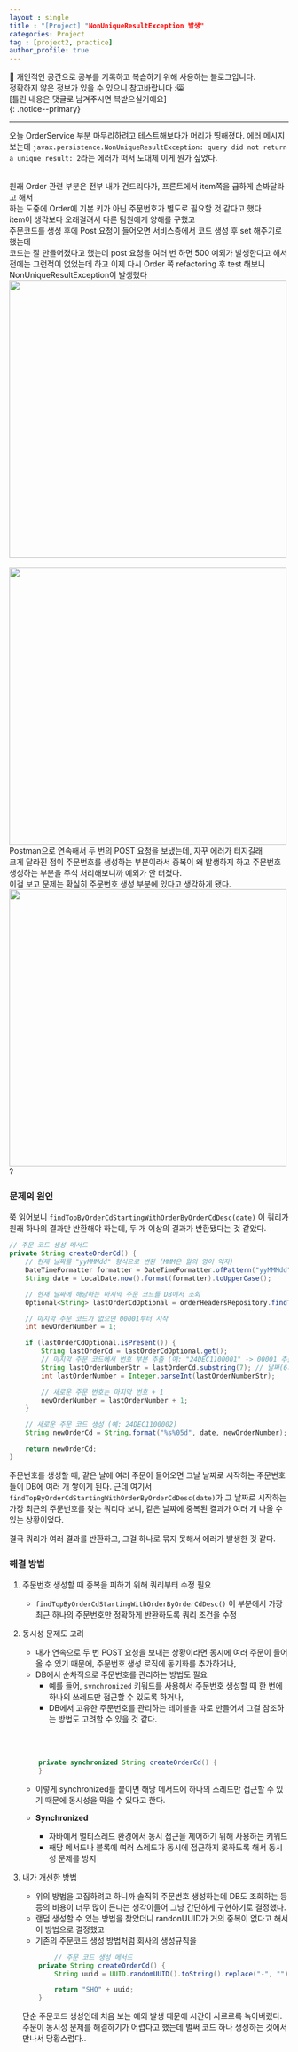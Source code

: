 ```yaml
---
layout : single
title : "[Project] "NonUniqueResultException 발생"
categories: Project
tag : [project2, practice]
author_profile: true
---
```


📌 개인적인 공간으로 공부를 기록하고 복습하기 위해 사용하는 블로그입니다. <br>
정확하지 않은 정보가 있을 수 있으니 참고바랍니다 :😸 <br>
[틀린 내용은 댓글로 남겨주시면 복받으실거에요]  
{: .notice--primary}

---


오늘 OrderService 부분 마무리하려고 테스트해보다가 머리가 띵해졌다. 에러 메시지 보는데 `javax.persistence.NonUniqueResultException: query did not return a unique result: 2`라는 에러가 떠서 도대체 이게 뭔가 싶었다. 

<Br>
원래 Order 관련 부분은 전부 내가 건드리다가, 프론트에서 item쪽을 급하게 손봐달라고 해서<br>
하는 도중에 Order에 기본 키가 아닌 주문번호가 별도로 필요할 것 같다고 했다 <br>
item이 생각보다 오래걸려서 다른 팀원에게 양해를 구했고 <br>
주문코드를 생성 후에 Post 요청이 들어오면 서비스층에서 코드 생성 후 set 해주기로 했는데 <br>
코드는 잘 만들어졌다고 했는데 post 요청을 여러 번 하면 500 예외가 발생한다고 해서 <br>
전에는 그런적이 없었는데 하고 이제 다시 Order 쪽 refactoring 후 test 해보니 NonUniqueResultException이 발생했다

<img src="https://github.com/user-attachments/assets/3bc73035-67b3-4808-9765-6a12bd5a92ae" width=500/>

 <br>
 <br>

<img src="https://github.com/user-attachments/assets/e95c8a08-08e4-4a37-ac5a-b1d6117f97bb" width=500/>
Postman으로 연속해서 두 번의 POST 요청을 보냈는데, 자꾸 에러가 터지길래 <br> 크게 달라진 점이 주문번호를 생성하는 부분이라서 중복이 왜 발생하지 하고 주문번호 생성하는 부분을 주석 처리해보니까 예외가 안 터졌다. <br> 이걸 보고 문제는 확실히 주문번호 생성 부분에 있다고 생각하게 됐다.<br>
<img src= "https://github.com/user-attachments/assets/e15de1e8-bbac-497d-ba2f-584120661910" width =500/>?

### 문제의 원인

쭉 읽어보니  `findTopByOrderCdStartingWithOrderByOrderCdDesc(date)` 이 쿼리가 원래 하나의 결과만 반환해야 하는데, 두 개 이상의 결과가 반환됐다는 것 같았다.

```java
// 주문 코드 생성 메서드
private String createOrderCd() {
    // 현재 날짜를 "yyMMMdd" 형식으로 변환 (MMM은 월의 영어 약자)
    DateTimeFormatter formatter = DateTimeFormatter.ofPattern("yyMMMdd", Locale.ENGLISH);
    String date = LocalDate.now().format(formatter).toUpperCase();

    // 현재 날짜에 해당하는 마지막 주문 코드를 DB에서 조회
    Optional<String> lastOrderCdOptional = orderHeadersRepository.findTopByOrderCdStartingWithOrderByOrderCdDesc(date);

    // 마지막 주문 코드가 없으면 00001부터 시작
    int newOrderNumber = 1;

    if (lastOrderCdOptional.isPresent()) {
        String lastOrderCd = lastOrderCdOptional.get();
        // 마지막 주문 코드에서 번호 부분 추출 (예: "24DEC1100001" -> 00001 추출)
        String lastOrderNumberStr = lastOrderCd.substring(7); // 날짜(6자리) 이후 숫자(5자리) 부분 추출
        int lastOrderNumber = Integer.parseInt(lastOrderNumberStr);

        // 새로운 주문 번호는 마지막 번호 + 1
        newOrderNumber = lastOrderNumber + 1;
    }

    // 새로운 주문 코드 생성 (예: 24DEC1100002)
    String newOrderCd = String.format("%s%05d", date, newOrderNumber);

    return newOrderCd;
}

```

주문번호를 생성할 때, 같은 날에 여러 주문이 들어오면 그날 날짜로 시작하는 주문번호들이 DB에 여러 개 쌓이게 된다. 근데 여기서 `findTopByOrderCdStartingWithOrderByOrderCdDesc(date)`가 그 날짜로 시작하는 가장 최근의 주문번호를 찾는 쿼리다 보니, 같은 날짜에 중복된 결과가 여러 개 나올 수 있는 상황이었다.

결국 쿼리가 여러 결과를 반환하고, 그걸 하나로 묶지 못해서 에러가 발생한 것 같다.

### 해결 방법

1. 주문번호 생성할 때 중복을 피하기 위해 쿼리부터 수정 필요 
    - `findTopByOrderCdStartingWithOrderByOrderCdDesc()` 이 부분에서 가장 최근 하나의 주문번호만 정확하게 반환하도록 쿼리 조건을 수정

2. 동시성 문제도 고려
    - 내가 연속으로 두 번 POST 요청을 보내는 상황이라면 동시에 여러 주문이 들어올 수 있기 때문에, 주문번호 생성 로직에 동기화를 추가하거나, 
    - DB에서 순차적으로 주문번호를 관리하는 방법도 필요
        - 예를 들어, `synchronized` 키워드를 사용해서 주문번호 생성할 때 한 번에 하나의 쓰레드만 접근할 수 있도록 하거나, 
        - DB에서 고유한 주문번호를 관리하는 테이블을 따로 만들어서 그걸 참조하는 방법도 고려할 수 있을 것 같다.
        <br>
        <Br>

    ```java
    
        private synchronized String createOrderCd() {
        }
    ```
    - 이렇게 synchronized를 붙이면 해당 메서드에 하나의 스레드만 접근할 수 있기 때문에 동시성을 막을 수 있다고 한다.
    
    - **Synchronized**
        - 자바에서 멀티스레드 환경에서 동시 접근을 제어하기 위해 사용하는 키워드
        - 해당 메서드나 블록에 여러 스레드가 동시에 접근하지 못하도록 해서 동시성 문제를 방지




3. 내가 개선한 방법
    -  위의 방법을 고집하려고 하니까 솔직히 주문번호 생성하는데 DB도 조회하는 등등의 비용이 너무 많이 든다는 생각이들어 그냥 간단하게 구현하기로 결정했다.
    -  랜덤 생성할 수 있는 방법을 찾았더니 randonUUID가 거의 중복이 없다고 해서 이 방법으로 결정했고
    -  기존의 주문코드 생성 방법처럼 회사의 생성규칙을 
    
    ```java
            // 주문 코드 생성 메서드
        private String createOrderCd() {
            String uuid = UUID.randomUUID().toString().replace("-", "").substring(0, 12).toUpperCase();

            return "SHO" + uuid;
        }
    ```
   
    단순 주문코드 생성인데 처음 보는 예외 발생 때문에 시간이 사르르륵 녹아버렸다.
    주문이 동시성 문제를 해결하기가 어렵다고 했는데 벌써 코드 하나 생성하는 것에서 만나서 당황스럽다..

<br>


